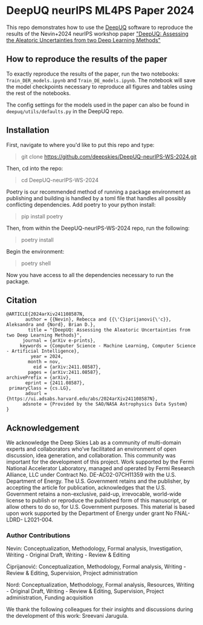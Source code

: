 # DeepUQ neurIPS ML4PS Paper 2024 
This repo demonstrates how to use the [DeepUQ](https://pypi.org/project/deepuq/) software to reproduce the results of the Nevin+2024 neurIPS workshop paper ["DeepUQ: Assessing the Aleatoric Uncertainties from two Deep Learning Methods"](https://arxiv.org/abs/2411.08587)


## How to reproduce the results of the paper
To exactly reproduce the results of the paper, run the two notebooks: `Train_DER_models.ipynb` and `Train_DE_models.ipynb`. The notebook will save the model checkpoints necessary to reproduce all figures and tables using the rest of the notebooks.

The config settings for the models used in the paper can also be found in `deepuq/utils/defaults.py` in the DeepUQ repo.


## Installation 
First, navigate to where you'd like to put this repo and type:
>git clone https://github.com/deepskies/DeepUQ-neurIPS-WS-2024.git

Then, cd into the repo:
>cd DeepUQ-neurIPS-WS-2024

Poetry is our recommended method of running a package environment as publishing and building is handled by a toml file that handles all possibly conflicting dependencies. Add poetry to your python install:
>pip install poetry

Then, from within the DeepUQ-neurIPS-WS-2024 repo, run the following:
>poetry install

Begin the environment:
>poetry shell

Now you have access to all the dependencies necessary to run the package.


## Citation 
```
@ARTICLE{2024arXiv241108587N,
       author = {{Nevin}, Rebecca and {{\'C}iprijanovi{\'c}}, Aleksandra and {Nord}, Brian D.},
        title = "{DeepUQ: Assessing the Aleatoric Uncertainties from two Deep Learning Methods}",
      journal = {arXiv e-prints},
     keywords = {Computer Science - Machine Learning, Computer Science - Artificial Intelligence},
         year = 2024,
        month = nov,
          eid = {arXiv:2411.08587},
        pages = {arXiv:2411.08587},
archivePrefix = {arXiv},
       eprint = {2411.08587},
 primaryClass = {cs.LG},
       adsurl = {https://ui.adsabs.harvard.edu/abs/2024arXiv241108587N},
      adsnote = {Provided by the SAO/NASA Astrophysics Data System}
}

```

## Acknowledgement 
We acknowledge the Deep Skies Lab as a community of multi-domain experts and collaborators who’ve facilitated an environment of open discussion, idea generation, and collaboration. This community was important for the development of this project. Work supported by the Fermi National Accelerator Laboratory, managed and operated by Fermi Research Alliance, LLC under Contract No. DE-AC02-07CH11359 with the U.S. Department of Energy. The U.S. Government retains and the publisher, by accepting the article for publication, acknowledges that the U.S. Government retains a non-exclusive, paid-up, irrevocable, world-wide license to publish or reproduce the published form of this manuscript, or allow others to do so, for U.S. Government purposes. This material is based upon work supported by the Department of Energy under grant No FNAL-LDRD- L2021-004.

### Author Contributions
Nevin: Conceptualization, Methodology, Formal analysis, Investigation, Writing - Original Draft, Writing - Review & Editing

Ćiprijanović: Conceptualization, Methodology, Formal analysis, Writing - Review & Editing, Supervision, Project administration

Nord: Conceptualization, Methodology, Formal analysis, Resources, Writing - Original Draft, Writing - Review & Editing, Supervision, Project administration, Funding acquisition

We thank the following colleagues for their insights and discussions during the development of this work: Sreevani Jarugula.
